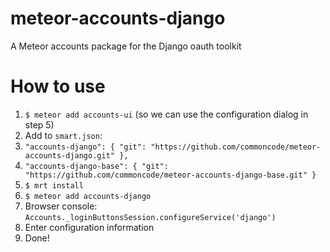 meteor-accounts-django
============================

A Meteor accounts package for the Django oauth toolkit


# How to use

1. `$ meteor add accounts-ui` (so we can use the configuration dialog in step 5)
2. Add to `smart.json`:
  1. `"accounts-django": { "git": "https://github.com/commoncode/meteor-accounts-django.git" },`
  2. `"accounts-django-base": { "git": "https://github.com/commoncode/meteor-accounts-django-base.git" }`
3. `$ mrt install`
4. `$ meteor add accounts-django`
5. Browser console: `Accounts._loginButtonsSession.configureService('django')`
6. Enter configuration information
7. Done!
